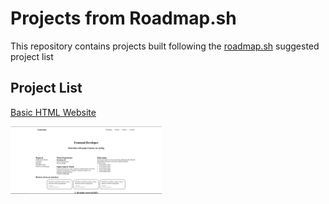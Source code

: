 # Projects from Roadmap.sh

This repository contains projects built following the [roadmap.sh](https://roadmap.sh/) suggested project list

## Project List
[Basic HTML Website](https://roadmap.sh/projects/basic-html-website)

<p align="left">
	<a href="./basic-html-site/">
		<img width="48%" src="./assets/basic-html-site.png" alt="Basic HTML Website">
	</a>
</p>